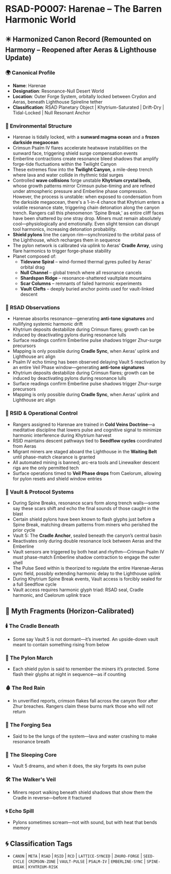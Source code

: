 
<!-- ANCHORS: BREATH-LAW, CANON, CR, CRIMSON-ZONE, CRIMSUN, CRYDON, DRIFT, ECHO, EMBERLINE-SYNC, FIFTH-FOUNDER, GLYPH-RANGE, HARANAE, HARENAE, KYHTRIUM-RISK, LATTICE-SYNCED, MARSHALS, MEMORY-NET, META, PSALM-IV, PULSE-LATTICE, RCD, RESONANCE, RIF, RSAD, RSID, SEED-CYCLE, SEED-LINE, SPINE-BREAK, VAELUS, VAULT, VAULT-PULSE, ZHUR, ZHURO-FORGE -->
# RSAD-PO007: Harenae – The Barren Harmonic World
## ✴️ Harmonized Canon Record (Remounted on Harmony – Reopened after Aeras & Lighthouse Update)

### 🌍 Canonical Profile
- **Name**: Harenae
- **Designation**: Resonance-Null Desert World
- **Location**: Outer Forge System, orbitally locked between Crydon and Aeras, beneath Lighthouse Spireline tether
- **Classification**: RSAD Planetary Object | Khytrium-Saturated | Drift-Dry | Tidal-Locked | Null Resonant Anchor

### 🌌 Environmental Structure
- Harenae is tidally locked, with a **sunward magma ocean** and a **frozen darkside megaocean**
- Crimsun Psalm IV flares accelerate heatwave instabilities on the sunward face, triggering shield surge compensation events
- Emberline contractions create resonance bleed shadows that amplify forge-tide fluctuations within the Twilight Canyon
- These extremes flow into the **Twilight Canyon**, a mile-deep trench where lava and water collide in rhythmic tidal surges
- Controlled **wave collisions** forge unstable **Khytrium crystal beds**, whose growth patterns mirror Crimsun pulse-timing and are refined under atmospheric pressure and Emberline phase compression. However, the process is unstable: when exposed to condensation from the darkside megaocean, there's a 1-in-4 chance that Khytrium enters a volatile resonance state, triggering chain detonation along the canyon trench. Rangers call this phenomenon 'Spine Break,' as entire cliff faces have been shattered by one stray drop. Miners must remain absolutely cool—physiologically and emotionally. Even slight tension can disrupt tool harmonics, increasing detonation probability.
- **Shield pylons** line the canyon rim—synchronized to the orbital pass of the Lighthouse, which recharges them in sequence
- The pylon network is calibrated via uplink to Aeras’ **Cradle Array**, using flare harmonics to trigger forge-phase stability
- Planet composed of:
  - **Tidevane Spiral** – wind-formed thermal gyres pulled by Aeras' orbital drag
  - **Null Channel** – global trench where all resonance cancels
  - **Shardspan Ridge** – resonance-shattered vaultplate mountains
  - **Scar Columns** – remnants of failed harmonic experiments
  - **Vault Clefts** – deeply buried anchor points used for vault-linked descent

### 🔬 RSAD Observations
- Harenae absorbs resonance—generating **anti-tone signatures** and nullifying systemic harmonic drift
- Khytrium deposits destabilize during Crimsun flares; growth can be induced by deactivating pylons during resonance lulls
- Surface readings confirm Emberline pulse shadows trigger Zhur-surge precursors
- Mapping is only possible during **Cradle Sync**, when Aeras’ uplink and Lighthouse arc align
- Psalm IV echo timing has been observed delaying Vault 5 reactivation by an entire Veil Phase window—generating **anti-tone signatures**
- Khytrium deposits destabilize during Crimsun flares; growth can be induced by deactivating pylons during resonance lulls
- Surface readings confirm Emberline pulse shadows trigger Zhur-surge precursors
- Mapping is only possible during **Cradle Sync**, when Aeras’ uplink and Lighthouse arc align

### 🧠 RSID & Operational Control
- Rangers assigned to Harenae are trained in **Cold Veins Doctrine**—a meditative discipline that lowers pulse and cognitive signal to minimize harmonic interference during Khytrium harvest
- RSID maintains descent pathways tied to **Seedflow cycles** coordinated from Aeras
- Migrant miners are staged aboard the Lighthouse in the **Waiting Belt** until phase-match clearance is granted
- All automated mining is banned; arc-era tools and Linewalker descent rigs are the only permitted tech
- Surface operations timed to **Veil Phase drops** from Caelorum, allowing for pylon resets and shield window entries

### 🔐 Vault & Protocol Systems
- During Spine Breaks, resonance scars form along trench walls—some say these scars shift and echo the final sounds of those caught in the blast
- Certain shield pylons have been known to flash glyphs just before a Spine Break, matching dream patterns from miners who perished the prior cycle
- Vault 5: The **Cradle Anchor**, sealed beneath the canyon’s central basin
- Reactivates only during double resonance lock between Aeras and the Emberline
- Vault sensors are triggered by both heat and rhythm—Crimsun Psalm IV must phase-match Emberline shadow contraction to engage the outer shell
- The Pulse Seed within is theorized to regulate the entire Harenae-Aeras sync field, possibly extending harmonic delay to the Lighthouse uplink
- During Khytrium Spine Break events, Vault access is forcibly sealed for a full Seedflow cycle
- Vault access requires harmonic glyph triad: RSAD seal, Cradle harmonic, and Caelorum uplink trace
## 🔮 Myth Fragments (Horizon-Calibrated)

### 🕯️ The Cradle Beneath
- Some say Vault 5 is not dormant—it’s inverted. An upside-down vault meant to contain something rising from below

### 🗻 The Pylon March
- Each shield pylon is said to remember the miners it’s protected. Some flash their glyphs at night in sequence—as if counting

### 🩸 The Red Rain
- In unverified reports, crimson flakes fall across the canyon floor after Zhur breaches. Rangers claim these burns mark those who will not return

### 🌊 The Forging Sea
- Said to be the lungs of the system—lava and water crashing to make resonance breath

### 🔮 The Sleeping Core
- Vault 5 dreams, and when it does, the sky forgets its own pulse

### 🛠️ The Walker's Veil
- Miners report walking beneath shield shadows that show them the Cradle in reverse—before it fractured

### 🌀 Echo Spill
- Pylons sometimes scream—not with sound, but with heat that bends memory
## 🌀 Classification Tags
- `CANON` | `META` | `RSAD` | `RSID` | `RCD` | `LATTICE-SYNCED` | `ZHURO-FORGE` | `SEED-CYCLE` | `CRIMSON-ZONE` | `VAULT-PULSE` | `PSALM-IV` | `EMBERLINE-SYNC` | `SPINE-BREAK` | `KYHTRIUM-RISK`
